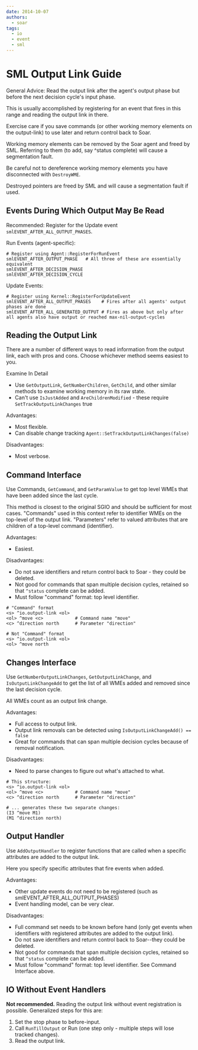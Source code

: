 ```yaml
---
date: 2014-10-07
authors:
  - soar
tags:
  - io
  - event
  - sml
---
```


<!-- markdown-link-check-disable-next-line -->
<!-- old URL: https://soar.eecs.umich.edu/articles/articles/soar-markup-language-sml/202-sml-output-link-guide -->

# SML Output Link Guide

General Advice: Read the output link after the agent's output phase but before
the next decision cycle's input phase.

This is usually accomplished by registering for an event that fires in this
range and reading the output link in there.

Exercise care if you save commands (or other working memory elements on the
output-link) to use later and return control back to Soar.

Working memory elements can be removed by the Soar agent and freed by SML.
Referring to them (to add, say ^status complete) will cause a segmentation
fault.

Be careful not to dereference working memory elements you have disconnected with
`DestroyWME`.

Destroyed pointers are freed by SML and will cause a segmentation fault if used.

## Events During Which Output May Be Read

Recommended: Register for the Update event `smlEVENT_AFTER_ALL_OUTPUT_PHASES`.

Run Events (agent-specific):

```
# Register using Agent::RegisterForRunEvent
smlEVENT_AFTER_OUTPUT_PHASE   # All three of these are essentially equivalent
smlEVENT_AFTER_DECISION_PHASE
smlEVENT_AFTER_DECISION_CYCLE
```

Update Events:

```
# Register using Kernel::RegisterForUpdateEvent
smlEVENT_AFTER_ALL_OUTPUT_PHASES    # Fires after all agents' output phases are done
smlEVENT_AFTER_ALL_GENERATED_OUTPUT # Fires as above but only after all agents also have output or reached max-nil-output-cycles
```

## Reading the Output Link

There are a number of different ways to read information from the output link,
each with pros and cons. Choose whichever method seems easiest to you.

Examine In Detail

- Use `GetOutputLink`, `GetNumberChildren`, `GetChild`, and other similar
  methods to examine working memory in its raw state.
- Can't use `IsJustAdded` and `AreChildrenModified` - these require
  `SetTrackOutputLinkChanges` true

Advantages:

- Most flexible.
- Can disable change tracking `Agent::SetTrackOutputLinkChanges(false)`

Disadvantages:

- Most verbose.

## Command Interface

Use Commands, `GetCommand`, and `GetParamValue` to get top level WMEs that have been
added since the last cycle.

This method is closest to the original SGIO and should be sufficient for most
cases. "Commands" used in this context refer to identifier WMEs on the top-level
of the output link. "Parameters" refer to valued attributes that are children of
a top-level command (identifier).

Advantages:

- Easiest.

Disadvantages:

- Do not save identifiers and return control back to Soar - they could be deleted.
- Not good for commands that span multiple decision cycles, retained so that
  `^status` complete can be added.
- Must follow "command" format: top level identifier.

```Soar
# "Command" format
<s> ^io.output-link <ol>
<ol> ^move <c>            # Command name "move"
<c> ^direction north      # Parameter "direction"

# Not "Command" format
<s> ^io.output-link <ol>
<ol> ^move north
```

## Changes Interface

Use `GetNumberOutputLinkChanges`, `GetOutputLinkChange`, and `IsOutputLinkChangeAdd`
to get the list of all WMEs added and removed since the last decision cycle.

All WMEs count as an output link change.

Advantages:

- Full access to output link.
- Output link removals can be detected using `IsOutputLinkChangeAdd() == false`
- Great for commands that can span multiple decision cycles because of removal
  notification.

Disadvantages:

- Need to parse changes to figure out what's attached to what.

```Soar
# This structure:
<s> ^io.output-link <ol>
<ol> ^move <c>            # Command name "move"
<c> ^direction north      # Parameter "direction"

# ... generates these two separate changes:
(I3 ^move M1)
(M1 ^direction north)
```

## Output Handler

Use `AddOutputHandler` to register functions that are called when a specific
attributes are added to the output link.

Here you specify specific attributes that fire events when added.

Advantages:

- Other update events do not need to be registered (such as smlEVENT_AFTER_ALL_OUTPUT_PHASES)
- Event handling model, can be very clear.

Disadvantages:

- Full command set needs to be known before hand (only get events when
  identifiers with registered attributes are added to the output link).
- Do not save identifiers and return control back to Soar--they could be
  deleted.
- Not good for commands that span multiple decision cycles, retained so that
  `^status` complete can be added.
- Must follow "command" format: top level identifier. See Command Interface
  above.

## IO Without Event Handlers

**Not recommended.** Reading the output link without event registration is
possible. Generalized steps for this are:

1. Set the stop phase to before-input.
1. Call `RunTillOutput` or Run (one step only - multiple steps will lose tracked
   changes).
1. Read the output link.
